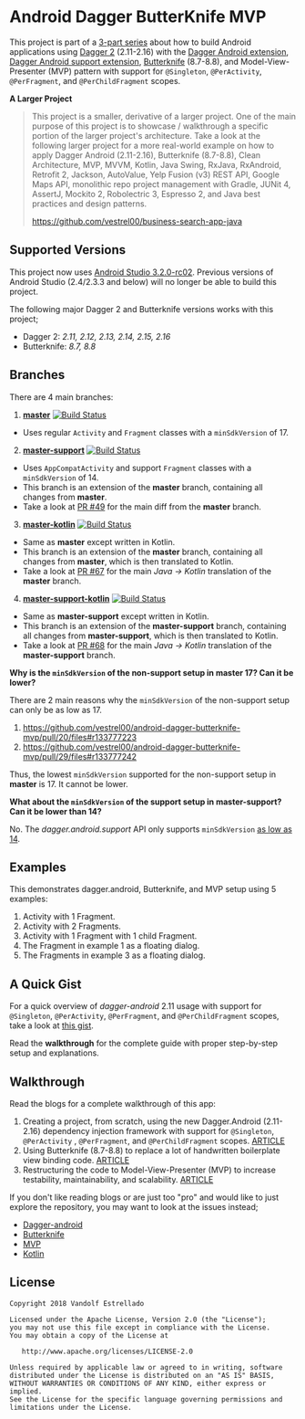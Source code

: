 # Android Dagger ButterKnife MVP

This project is part of a 
[3-part series](https://proandroiddev.com/how-to-android-dagger-2-10-2-11-butterknife-mvp-part-1-eb0f6b970fd) 
about how to build Android applications using 
[Dagger 2](https://github.com/google/dagger) (2.11-2.16) with the 
[Dagger Android extension](https://github.com/google/dagger/tree/master/java/dagger/android), 
[Dagger Android support extension](https://github.com/google/dagger/tree/master/java/dagger/android/support), 
[Butterknife](https://github.com/JakeWharton/butterknife) (8.7-8.8), and Model-View-Presenter (MVP) pattern 
with support for `@Singleton`, `@PerActivity`, `@PerFragment`, and `@PerChildFragment` scopes.

**A Larger Project**

> This project is a smaller, derivative of a larger project. One of the main purpose of this project 
is to showcase / walkthrough a specific portion of the larger project's architecture. Take a look at
the following larger project for a more real-world example on how to apply Dagger Android (2.11-2.16), 
Butterknife (8.7-8.8), Clean Architecture, MVP, MVVM, Kotlin, Java Swing, RxJava, RxAndroid, Retrofit 2, 
Jackson, AutoValue, Yelp Fusion (v3) REST API, Google Maps API, monolithic repo project management 
with Gradle, JUNit 4, AssertJ, Mockito 2, Robolectric 3, Espresso 2, and Java best practices and
design patterns.
>
> https://github.com/vestrel00/business-search-app-java

## Supported Versions

This project now uses [Android Studio 3.2.0-rc02](https://developer.android.com/studio/archive.html).
Previous versions of Android Studio (2.4/2.3.3 and below) will no longer be able to build this project.

The following major Dagger 2 and Butterknife versions works with this project;

- Dagger 2: *2.11, 2.12, 2.13, 2.14, 2.15, 2.16*
- Butterknife: *8.7, 8.8*

## Branches

There are 4 main branches:

1. [**master**](https://github.com/vestrel00/android-dagger-butterknife-mvp/tree/master) 
   [![Build Status](https://travis-ci.org/vestrel00/android-dagger-butterknife-mvp.svg?branch=master)](https://travis-ci.org/vestrel00/android-dagger-butterknife-mvp)

  - Uses regular `Activity` and `Fragment` classes with a `minSdkVersion` of 17.

2. [**master-support**](https://github.com/vestrel00/android-dagger-butterknife-mvp/tree/master-support)
   [![Build Status](https://travis-ci.org/vestrel00/android-dagger-butterknife-mvp.svg?branch=master-support)](https://travis-ci.org/vestrel00/android-dagger-butterknife-mvp)

  - Uses `AppCompatActivity` and support `Fragment` classes with a `minSdkVersion` of 14.
  - This branch is an extension of the **master** branch, containing all changes from **master**.
  - Take a look at [PR #49](https://github.com/vestrel00/android-dagger-butterknife-mvp/pull/49) for
    the main diff from the **master** branch.

3. [**master-kotlin**](https://github.com/vestrel00/android-dagger-butterknife-mvp/tree/master-kotlin) 
   [![Build Status](https://travis-ci.org/vestrel00/android-dagger-butterknife-mvp.svg?branch=master-kotlin)](https://travis-ci.org/vestrel00/android-dagger-butterknife-mvp)

  - Same as **master** except written in Kotlin.
  - This branch is an extension of the **master** branch, containing all changes from **master**,
    which is then translated to Kotlin.
  - Take a look at [PR #67](https://github.com/vestrel00/android-dagger-butterknife-mvp/pull/67) for
    the main *Java -> Kotlin* translation of the **master** branch.
  

4. [**master-support-kotlin**](https://github.com/vestrel00/android-dagger-butterknife-mvp/tree/master-support-kotlin) 
   [![Build Status](https://travis-ci.org/vestrel00/android-dagger-butterknife-mvp.svg?branch=master-support-kotlin)](https://travis-ci.org/vestrel00/android-dagger-butterknife-mvp)

  - Same as **master-support** except written in Kotlin.
  - This branch is an extension of the **master-support** branch, containing all changes from 
    **master-support**, which is then translated to Kotlin.
  - Take a look at [PR #68](https://github.com/vestrel00/android-dagger-butterknife-mvp/pull/68) for
    the main *Java -> Kotlin* translation of the **master-support** branch.

**Why is the `minSdkVersion` of the non-support setup in master 17? Can it be lower?**

There are 2 main reasons why the `minSdkVersion` of the non-support setup can only be as low as 17.

1. https://github.com/vestrel00/android-dagger-butterknife-mvp/pull/20/files#r133777223
2. https://github.com/vestrel00/android-dagger-butterknife-mvp/pull/29/files#r133777242

Thus, the lowest `minSdkVersion` supported for the non-support setup in **master** is 17. 
It cannot be lower.

**What about the `minSdkVersion` of the support setup in master-support? Can it be lower than 14?**

No. The *dagger.android.support* API only supports `minSdkVersion` 
[as low as 14](https://github.com/vestrel00/android-dagger-butterknife-mvp/pull/49/files#r133043880).

## Examples

This demonstrates dagger.android, Butterknife, and MVP setup using 5 examples:

1. Activity with 1 Fragment.
2. Activity with 2 Fragments.
3. Activity with 1 Fragment with 1 child Fragment.
4. The Fragment in example 1 as a floating dialog.
5. The Fragments in example 3 as a floating dialog.

## A Quick Gist

For a quick overview of *dagger-android* 2.11 usage with support for `@Singleton`, `@PerActivity`, 
`@PerFragment`, and `@PerChildFragment` scopes, take a look at 
[this gist](https://gist.github.com/vestrel00/64be913f954989fe52c674247e093218). 

Read the **walkthrough** for the complete guide with proper step-by-step setup and explanations.

## Walkthrough

Read the blogs for a complete walkthrough of this app:

1. Creating a project, from scratch, using the new Dagger.Android (2.11-2.16) dependency injection 
   framework with support for `@Singleton`, `@PerActivity` , `@PerFragment`, and `@PerChildFragment` scopes. 
   [ARTICLE](https://proandroiddev.com/how-to-android-dagger-2-10-2-11-butterknife-mvp-part-1-eb0f6b970fd)
2. Using Butterknife (8.7-8.8) to replace a lot of handwritten boilerplate view binding code. 
   [ARTICLE](https://proandroiddev.com/how-to-android-dagger-2-10-2-11-butterknife-mvp-part-2-6eaf60965df7)
3. Restructuring the code to Model-View-Presenter (MVP) to increase testability, maintainability, 
   and scalability.
   [ARTICLE](https://proandroiddev.com/how-to-android-dagger-2-10-2-11-butterknife-mvp-part-3-ed5acf40eb19)

If you don't like reading blogs or are just too "pro" and would like to just explore the repository,
you may want to look at the issues instead;

- [Dagger-android](https://github.com/vestrel00/android-dagger-butterknife-mvp/issues?q=label%3A%22A%3A+dagger.android%22+is%3Aclosed+sort%3Acreated-asc)
- [Butterknife](https://github.com/vestrel00/android-dagger-butterknife-mvp/issues?q=label%3A%22B%3A+butterknife%22+is%3Aclosed+sort%3Acreated-asc)
- [MVP](https://github.com/vestrel00/android-dagger-butterknife-mvp/issues?q=is%3Aclosed+sort%3Acreated-asc+label%3A%22C%3A+mvp%22)
- [Kotlin](https://github.com/vestrel00/android-dagger-butterknife-mvp/issues?q=sort%3Acreated-asc+label%3AKotlin+is%3Aclosed)

## License

    Copyright 2018 Vandolf Estrellado
    
    Licensed under the Apache License, Version 2.0 (the "License");
    you may not use this file except in compliance with the License.
    You may obtain a copy of the License at
    
       http://www.apache.org/licenses/LICENSE-2.0
    
    Unless required by applicable law or agreed to in writing, software
    distributed under the License is distributed on an "AS IS" BASIS,
    WITHOUT WARRANTIES OR CONDITIONS OF ANY KIND, either express or implied.
    See the License for the specific language governing permissions and
    limitations under the License.
